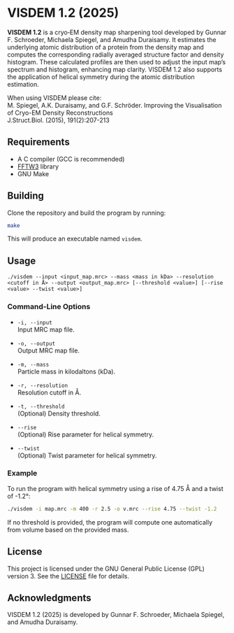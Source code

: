 # VISDEM 1.2 (2025)

**VISDEM 1.2** is a cryo‑EM density map sharpening tool developed by Gunnar F. Schroeder, Michaela Spiegel, and Amudha Duraisamy. It estimates the underlying atomic distribution of a protein from the density map and computes the corresponding radially averaged structure factor and density histogram. These calculated profiles are then used to adjust the input map’s spectrum and histogram, enhancing map clarity. VISDEM 1.2 also supports the application of helical symmetry during the atomic distribution estimation.

When using VISDEM please cite: \
M. Spiegel, A.K. Duraisamy, and G.F. Schröder. Improving the Visualisation of Cryo-EM Density Reconstructions \
J.Struct.Biol. (2015), 191(2):207-213


## Requirements

- A C compiler (GCC is recommended)
- [FFTW3](http://www.fftw.org/) library
- GNU Make

## Building

Clone the repository and build the program by running:

```bash
make
```

This will produce an executable named `visdem`.

## Usage

```
./visdem --input <input_map.mrc> --mass <mass in kDa> --resolution <cutoff in Å> --output <output_map.mrc> [--threshold <value>] [--rise <value> --twist <value>]
```

### Command-Line Options

- `-i, --input`  
  Input MRC map file.

- `-o, --output`  
  Output MRC map file.

- `-m, --mass`  
  Particle mass in kilodaltons (kDa).

- `-r, --resolution`  
  Resolution cutoff in Å.

- `-t, --threshold`  
  (Optional) Density threshold.

- `--rise`  
  (Optional) Rise parameter for helical symmetry.

- `--twist`  
  (Optional) Twist parameter for helical symmetry.

### Example

To run the program with helical symmetry using a rise of 4.75 Å and a twist of -1.2°:

```bash
./visdem -i map.mrc -m 400 -r 2.5 -o v.mrc --rise 4.75 --twist -1.2
```

If no threshold is provided, the program will compute one automatically from volume based on the provided mass.

## License

This project is licensed under the GNU General Public License (GPL) version 3. See the [LICENSE](LICENSE) file for details.

## Acknowledgments

VISDEM 1.2 (2025) is developed by Gunnar F. Schroeder, Michaela Spiegel, and Amudha Duraisamy.

